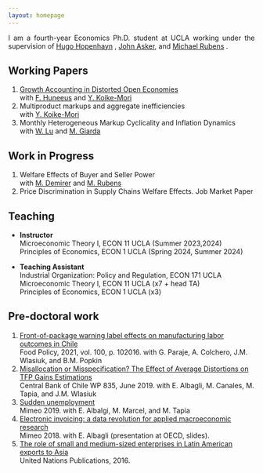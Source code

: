 ```yaml
---
layout: homepage
---
```


<p align="justify">
I am a fourth-year Economics Ph.D. student at UCLA working under the supervision of <a href="https://hopenhayn.weebly.com/"> Hugo Hopenhayn</a> , <a href="http://www.johnasker.com/"> John Asker</a>, and <a href="https://michaelrubens.github.io/"> Michael Rubens</a>  .
</p>

## Working Papers

1. <a href="https://amartner.github.io/trade_markups_v21032024.pdf"> Growth Accounting in Distorted Open Economies</a> <br> 
with <a href="https://www.fedehuneeus.com/"> F. Huneeus</a>   and <a href="https://yasutakakoike-mori.com/"> Y. Koike-Mori</a>
2. Multiproduct markups and aggregate inefficiencies <br>
with <a href="https://yasutakakoike-mori.com/"> Y. Koike-Mori</a>
3. Monthly Heterogeneous Markup Cyclicality and Inflation Dynamics <br>
with <a href="https://jianyulu.weebly.com/"> W. Lu</a>  and <a href="https://www.mariogiarda.com/"> M. Giarda</a>  

## Work in Progress
1. Welfare Effects of Buyer and Seller Power <br>
with  <a href="https://www.mertdemirer.com/ "> M. Demirer</a>     and    <a href="https://michaelrubens.github.io/"> M. Rubens</a>  
2. Price Discrimination in Supply Chains Welfare Effects. Job Market Paper <be>

## Teaching
- **Instructor**<br>
Microeconomic Theory I, ECON 11 UCLA (Summer 2023,2024)<br>
Principles of Economics, ECON 1 UCLA (Spring 2024, Summer 2024)

- **Teaching Assistant** <br>
Industrial Organization: Policy and Regulation, ECON 171 UCLA <br>
Microeconomic Theory I, ECON 11 UCLA (x7 + head TA) <br>
Principles of Economics, ECON 1 UCLA (x3)

## Pre-doctoral work
1. <a href="https://www.sciencedirect.com/science/article/pii/S0306919220302220">Front-of-package warning label effects on manufacturing labor outcomes in Chile</a> <br>
Food Policy, 2021, vol. 100, p. 102016. with G. Paraje, A. Colchero, J.M. Wlasiuk, and B.M. Popkin
2. <a href="https://www.bcentral.cl/documents/33528/133326/dtbc835.pdf/e7b4b638-ea7d-fe32-e360-4f79ece2edf4?t=1655149225333">Misallocation or Misspecification? The Effect of Average Distortions on TFP Gains Estimations</a> <br> 
Central Bank of Chile WP 835, June 2019. with E. Albagli, M. Canales, M. Tapia, and J.M. Wlasiuk
3. <a href="https://sistemas.colmex.mx/Reportes/LACEALAMES/LACEA-LAMES2019_paper_79.pdf">Sudden unemployment</a> <br> 
Mimeo 2019. with E. Albalgi, M. Marcel, and M. Tapia
4. <a href="https://www.oecd.org/naec/new-economic-policymaking/Albagli_VAT%20data_presentation.pdf">Electronic invoicing: a data revolution for applied macroeconomic research</a> <br> 
Mimeo 2018. with E. Albagli (presentation at OECD, slides).
5. <a href="https://www.un-ilibrary.org/content/books/9789210572187c007">The role of small and medium-sized enterprises in Latin American exports to Asia</a> <br> 
United Nations Publications, 2016.





